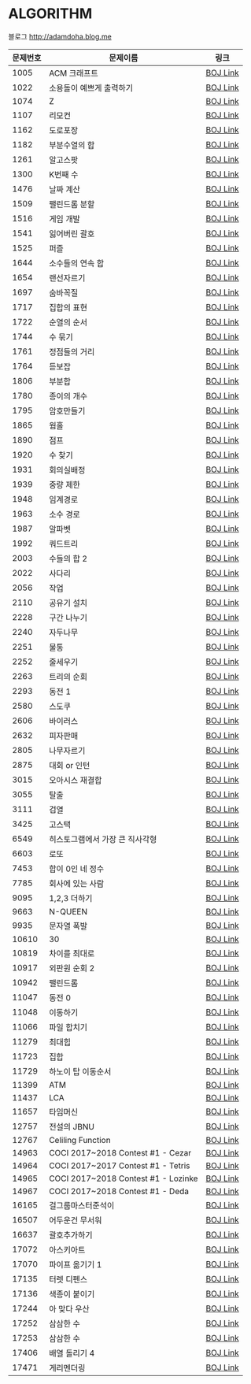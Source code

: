 # ALGORITHM

블로그 <http://adamdoha.blog.me> 

| 문제번호 | 문제이름                            | 링크                                              |
| -------- | ----------------------------------- | ------------------------------------------------- |
| 1005     | ACM 크래프트                        | [BOJ Link](https://www.acmicpc.net/problem/1005)  |
| 1022     | 소용돌이 예쁘게 출력하기            | [BOJ Link](https://www.acmicpc.net/problem/1022)  |
| 1074     | Z                                   | [BOJ Link](https://www.acmicpc.net/problem/1074)  |
| 1107     | 리모컨                              | [BOJ Link](https://www.acmicpc.net/problem/1107)  |
| 1162     | 도로포장                            | [BOJ Link](https://www.acmicpc.net/problem/1162)  |
| 1182     | 부분수열의 합                       | [BOJ Link](https://www.acmicpc.net/problem/1182)  |
| 1261     | 알고스팟                            | [BOJ Link](https://www.acmicpc.net/problem/1261)  |
| 1300     | K번째 수                            | [BOJ Link](https://www.acmicpc.net/problem/1300)  |
| 1476     | 날짜 계산                           | [BOJ Link](https://www.acmicpc.net/problem/1476)  |
| 1509     | 팰린드롬 분할                       | [BOJ Link](https://www.acmicpc.net/problem/1509)  |
| 1516     | 게임 개발                           | [BOJ Link](https://www.acmicpc.net/problem/1516)  |
| 1541     | 잃어버린 괄호                       | [BOJ Link](https://www.acmicpc.net/problem/1541)  |
| 1525     | 퍼즐                                | [BOJ Link](https://www.acmicpc.net/problem/1654)  |
| 1644     | 소수들의 연속 합                    | [BOJ Link](https://www.acmicpc.net/problem/1644)  |
| 1654     | 랜선자르기                          | [BOJ Link](https://www.acmicpc.net/problem/1654)  |
| 1697     | 숨바꼭질                            | [BOJ Link](https://www.acmicpc.net/problem/1697)  |
| 1717     | 집합의 표현                         | [BOJ Link](https://www.acmicpc.net/problem/1717)  |
| 1722     | 순열의 순서                         | [BOJ Link](https://www.acmicpc.net/problem/1722)  |
| 1744     | 수 묶기                             | [BOJ Link](https://www.acmicpc.net/problem/1744)  |
| 1761     | 정점들의 거리                       | [BOJ Link](https://www.acmicpc.net/problem/1761)  |
| 1764     | 듣보잡                              | [BOJ Link](https://www.acmicpc.net/problem/1764)  |
| 1806     | 부분합                              | [BOJ Link](https://www.acmicpc.net/problem/1806)  |
| 1780     | 종이의 개수                         | [BOJ Link](https://www.acmicpc.net/problem/1780)  |
| 1795     | 암호만들기                          | [BOJ Link](https://www.acmicpc.net/problem/1795)  |
| 1865     | 웜홀                                | [BOJ Link](https://www.acmicpc.net/problem/1865)  |
| 1890     | 점프                                | [BOJ Link](https://www.acmicpc.net/problem/1890)  |
| 1920     | 수 찾기                             | [BOJ Link](https://www.acmicpc.net/problem/1920)  |
| 1931     | 회의실배정                          | [BOJ Link](https://www.acmicpc.net/problem/1931)  |
| 1939     | 중량 제한                           | [BOJ Link](https://www.acmicpc.net/problem/1939)  |
| 1948     | 임계경로                            | [BOJ Link](https://www.acmicpc.net/problem/1948)  |
| 1963     | 소수 경로                           | [BOJ Link](https://www.acmicpc.net/problem/1963)  |
| 1987     | 알파벳                              | [BOJ Link](https://www.acmicpc.net/problem/1987)  |
| 1992     | 쿼드트리                            | [BOJ Link](https://www.acmicpc.net/problem/1992)  |
| 2003     | 수들의 합 2                         | [BOJ Link](https://www.acmicpc.net/problem/2003)  |
| 2022     | 사다리                              | [BOJ Link](https://www.acmicpc.net/problem/1992)  |
| 2056     | 작업                                | [BOJ Link](https://www.acmicpc.net/problem/2056)  |
| 2110     | 공유기 설치                         | [BOJ Link](https://www.acmicpc.net/problem/2110)  |
| 2228     | 구간 나누기                         | [BOJ Link](https://www.acmicpc.net/problem/2228)  |
| 2240     | 자두나무                            | [BOJ Link](https://www.acmicpc.net/problem/2240)  |
| 2251     | 물통                                | [BOJ Link](https://www.acmicpc.net/problem/2251)  |
| 2252     | 줄세우기                            | [BOJ Link](https://www.acmicpc.net/problem/2252)  |
| 2263     | 트리의 순회                         | [BOJ Link](https://www.acmicpc.net/problem/2263)  |
| 2293     | 동전 1                              | [BOJ Link](https://www.acmicpc.net/problem/2293)  |
| 2580     | 스도쿠                              | [BOJ Link](https://www.acmicpc.net/problem/2580)  |
| 2606     | 바이러스                            | [BOJ Link](https://www.acmicpc.net/problem/2606)  |
| 2632     | 피자판매                            | [BOJ Link](https://www.acmicpc.net/problem/2632)  |
| 2805     | 나무자르기                          | [BOJ Link](https://www.acmicpc.net/problem/2805)  |
| 2875     | 대회 or 인턴                        | [BOJ Link](https://www.acmicpc.net/problem/2875)  |
| 3015     | 오아시스 재결합                     | [BOJ Link](https://www.acmicpc.net/problem/3014)  |
| 3055     | 탈출                                | [BOJ Link](https://www.acmicpc.net/problem/3055)  |
| 3111     | 검열                                | [BOJ Link](https://www.acmicpc.net/problem/3111)  |
| 3425     | 고스택                              | [BOJ Link](https://www.acmicpc.net/problem/3425)  |
| 6549     | 히스토그램에서 가장 큰 직사각형     | [BOJ Link](https://www.acmicpc.net/problem/6549)  |
| 6603     | 로또                                | [BOJ Link](https://www.acmicpc.net/problem/6603)  |
| 7453     | 합이 0인 네 정수                    | [BOJ Link](https://www.acmicpc.net/problem/7453)  |
| 7785     | 회사에 있는 사람                    | [BOJ Link](https://www.acmicpc.net/problem/7785)  |
| 9095     | 1,2,3 더하기                        | [BOJ Link](https://www.acmicpc.net/problem/9095)  |
| 9663     | N-QUEEN                             | [BOJ Link](https://www.acmicpc.net/problem/9663)  |
| 9935     | 문자열 폭발                         | [BOJ Link](https://www.acmicpc.net/problem/9935)  |
| 10610    | 30                                  | [BOJ Link](https://www.acmicpc.net/problem/10610) |
| 10819    | 차이를 최대로                       | [BOJ Link](https://www.acmicpc.net/problem/10819) |
| 10917    | 외판원 순회 2                       | [BOJ Link](https://www.acmicpc.net/problem/10917) |
| 10942    | 팰린드롬                            | [BOJ Link](https://www.acmicpc.net/problem/10942) |
| 11047    | 동전 0                              | [BOJ Link](https://www.acmicpc.net/problem/11047) |
| 11048    | 이동하기                            | [BOJ Link](https://www.acmicpc.net/problem/11048) |
| 11066    | 파일 합치기                         | [BOJ Link](https://www.acmicpc.net/problem/11066) |
| 11279    | 최대힙                              | [BOJ Link](https://www.acmicpc.net/problem/11279) |
| 11723    | 집합                                | [BOJ Link](https://www.acmicpc.net/problem/11723) |
| 11729    | 하노이 탑 이동순서                  | [BOJ Link](https://www.acmicpc.net/problem/11729) |
| 11399    | ATM                                 | [BOJ Link](https://www.acmicpc.net/problem/11399) |
| 11437    | LCA                                 | [BOJ Link](https://www.acmicpc.net/problem/11437) |
| 11657    | 타임머신                            | [BOJ Link](https://www.acmicpc.net/problem/11657) |
| 12757    | 전설의 JBNU                         | [BOJ Link](https://www.acmicpc.net/problem/12757) |
| 12767    | Celiling Function                   | [BOJ Link](https://www.acmicpc.net/problem/12767) |
| 14963    | COCI 2017~2018 Contest #1 - Cezar   | [BOJ Link](https://www.acmicpc.net/problem/14963) |
| 14964    | COCI 2017~2017 Contest #1 - Tetris  | [BOJ Link](https://www.acmicpc.net/problem/14964) |
| 14965    | COCI 2017~2018 Contest #1 - Lozinke | [BOJ Link](https://www.acmicpc.net/problem/14965) |
| 14967    | COCI 2017~2018 Contest #1 - Deda    | [BOJ Link](https://www.acmicpc.net/problem/14967) |
| 16165    | 걸그룹마스터준석이                  | [BOJ Link](https://www.acmicpc.net/problem/16165) |
| 16507    | 어두운건 무서워                     | [BOJ Link](https://www.acmicpc.net/problem/16507) |
| 16637    | 괄호추가하기                        | [BOJ Link](https://www.acmicpc.net/problem/16637) |
| 17072    | 아스키아트                          | [BOJ Link](https://www.acmicpc.net/problem/17072) |
| 17070    | 파이프 옮기기 1                     | [BOJ Link](https://www.acmicpc.net/problem/17070) |
| 17135    | 터렛 디펜스                         | [BOJ Link](https://www.acmicpc.net/problem/17135) |
| 17136    | 색종이 붙이기                       | [BOJ Link](https://www.acmicpc.net/problem/17136) |
| 17244    | 아 맞다 우산                        | [BOJ Link](https://www.acmicpc.net/problem/17244) |
| 17252    | 삼삼한 수                           | [BOJ Link](https://www.acmicpc.net/problem/17252) |
| 17253    | 삼삼한 수                           | [BOJ Link](https://www.acmicpc.net/problem/17253) |
| 17406    | 배열 돌리기 4                       | [BOJ Link](https://www.acmicpc.net/problem/17406) |
| 17471    | 게리멘더링                          | [BOJ Link](https://www.acmicpc.net/problem/17471) |

